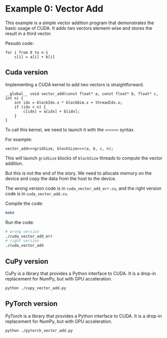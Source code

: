 # Example 0: Vector Add

This example is a simple vector addition program that demonstrates the basic usage of CUDA. It adds two vectors element-wise and stores the result in a third vector.

Pesudo code:
```text
for i from 0 to n-1
    c[i] = a[i] + b[i]
```

## Cuda version

Implementing a CUDA kernel to add two vectors is straightforward.

```cuda
__global__ void vector_add(const float* a, const float* b, float* c, int n) {
    int idx = blockIdx.x * blockDim.x + threadIdx.x;
    if (idx < n) {
        c[idx] = a[idx] + b[idx];
    }
}
```

To call this kernel, we need to launch it with the `<<<>>>` syntax.

For example:
```cuda
vector_add<<<gridSize, blockSize>>>(a, b, c, n);
```

This will launch `gridSize` blocks of `blockSize` threads to compute the vector addition.

But this is not the end of the story. We need to allocate memory on the device and copy the data from the host to the device.

The wrong version code is in `cuda_vector_add_err.cu`, and the right version code is in `cuda_vector_add.cu`.

Compile the code:
```bash
make
```

Run the code:
```bash
# wrong version
./cuda_vector_add_err
# right version
./cuda_vector_add
```

## CuPy version

CuPy is a library that provides a Python interface to CUDA. It is a drop-in replacement for NumPy, but with GPU acceleration.

```bash
python ./cupy_vector_add.py
```

## PyTorch version

PyTorch is a library that provides a Python interface to CUDA. It is a drop-in replacement for NumPy, but with GPU acceleration.

```bash
python ./pytorch_vector_add.py
```

